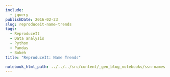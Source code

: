 ```yaml
---
include:
  - jquery
publishDate: 2016-02-23
slug: reproduceit-name-trends
tags:
  - ReproduceIt
  - Data analysis
  - Python
  - Pandas
  - Bokeh
title: "ReproduceIt: Name Trends"

notebook_html_path: ../../../src/content/_gen_blog_notebooks/ssn-names.html
---
```

